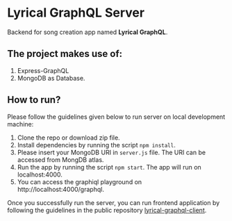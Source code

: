 # Lyrical GraphQL Server

Backend for song creation app named **Lyrical GraphQL**.

## The project makes use of:

1. Express-GraphQL
2. MongoDB as Database.

## How to run?

Please follow the guidelines given below to run server on local development machine:

1. Clone the repo or download zip file.
2. Install dependencies by running the script `npm install`.
3. Please insert your MongoDB URI in `server.js` file. The URI can be accessed from MongDB atlas.
4. Run the app by running the script `npm start`. The app will run on localhost:4000.
5. You can access the graphiql playground on http://localhost:4000/graphql.

Once you successfully run the server, you can run frontend application by following the guidelines in the public repository [lyrical-graphql-client](https://github.com/Asfand038/lyrical-graphql-client).
